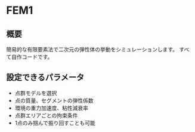 # FEM1
## 概要
簡易的な有限要素法で二次元の弾性体の挙動をシミュレーションします。
すべて自作コードです。
## 設定できるパラメータ
- 点群モデルを選択
- 点の質量、セグメントの弾性係数
- 環境の重力加速度、粘性減衰率
- 点群エリアごとの拘束条件
- 1点のみ掴んで振り回すことも可能
